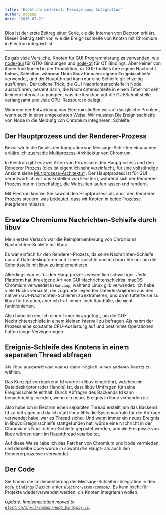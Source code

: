 ```yaml
---
title: 'Elektroneninternal: Message Loop Integration'
author: zcbenz
date: '2016-07-28'
---
```


Dies ist der erste Beitrag einer Serie, die die Internen von Electron erklärt. Dieser Beitrag stellt vor, wie die Ereignisschleife von Knoten mit Chromium in Electron integriert ist.

---

Es gab viele Versuche, Knoten für GUI-Programmierung zu verwenden, wie [node-gui](https://github.com/zcbenz/node-gui) für GTK+ Bindungen und [node-qt](https://github.com/arturadib/node-qt) für QT Bindings. Aber keiner von ihnen funktioniert in der Produktion, da GUI-Toolkits ihre eigene Nachricht haben, Schleifen, während Node libuv für seine eigene Ereignisschleife verwendet, und der Hauptthread kann nur eine Schleife gleichzeitig ausführen . Der übliche Trick, die GUI-Nachrichtenschleife in Node auszuführen, besteht darin, die Nachrichtenschleife in einem Timer mit sehr kleinem Intervall zu pumpen, was die Reaktion auf die GUI-Schnittstelle verlangsamt und viele CPU-Ressourcen belegt.

Während der Entwicklung von Electron stießen wir auf das gleiche Problem, wenn auch in einer umgekehrten Weise: Wir mussten Die Ereignisschleife von Node in die Meldung von Chromium integrieren, Schleife.

## Der Hauptprozess und der Renderer-Prozess

Bevor wir in die Details der Integration von Message-Schleifen eintauchen, erkläre ich zuerst die Multiprozess-Architektur von Chromium.

In Electron gibt es zwei Arten von Prozessen: den Hauptprozess und den Renderer Prozess (dies ist eigentlich sehr vereinfacht, für eine vollständige Ansicht siehe [Multiprozess-Architektur](http://dev.chromium.org/developers/design-documents/multi-process-architecture)). Der Hauptprozess ist für GUI verantwortlich wie das Erstellen von Fenstern, während sich der Renderer-Prozess nur mit beschäftigt, die Webseiten laufen lassen und rendern.

Mit Electron können Sie sowohl den Hauptprozess als auch den Renderer Prozess steuern, was bedeutet, dass wir Knoten in beide Prozesse integrieren müssen.

## Ersetze Chromiums Nachrichten-Schleife durch libuv

Mein erster Versuch war die Reimplementierung von Chromiums Nachrichten-Schleife mit libuv.

Es war einfach für den Renderer-Prozess, da seine Nachrichten-Schleife nur auf Dateideskriptoren und Timer lauschte und ich brauchte nur um die Schnittstelle mit libuv zu implementieren.

Allerdings war es für den Hauptprozess wesentlich schwieriger. Jede Plattform hat ihre eigene Art von GUI-Nachrichtenschleifen. macOS Chromium verwendet `NSRunLoop`, während Linux glib verwendet. Ich habe viele Hacks versucht, die zugrunde liegenden Dateideskriptoren aus den nativen GUI-Nachrichten-Schleifen zu extrahieren, und dann fütterte sie zu libuv für Iteration, aber ich traf immer noch Randfälle, die nicht funktionierten.

Also habe ich endlich einen Timer hinzugefügt, um die GUI-Nachrichtenschleife in einem kleinen Intervall zu befragen. Als nahm der Prozess eine konstante CPU-Auslastung auf und bestimmte Operationen hatten lange Verzögerungen.

## Ereignis-Schleife des Knotens in einem separaten Thread abfragen

Als libuv ausgereift war, war es dann möglich, einen anderen Ansatz zu wählen.

Das Konzept von backend fd wurde in libuv eingeführt, welches ein Dateideskriptor (oder Handle) ist, dass libuv Umfragen für seine Ereignisschleife enthält. Durch Abfragen des Backends fd kann benachrichtigt werden, wenn ein neues Ereignis in libuv vorhanden ist.

Also habe ich in Electron einen separaten Thread erstellt, um das Backend fd zu befragen und da ich statt libuv APIs die Systemaufrufe für die Abfrage verwendet habe, war es Thread sicher. Und wann immer ein neues Ereignis in libuvs Ereignisschleife stattgefunden hat, würde eine Nachricht in der Chromium's Nachrichten-Schleife gepostet werden, und die Ereignisse von libuv würden dann im Hauptthread verarbeitet.

Auf diese Weise habe ich das Patchen von Chromium und Node vermieden, und derselbe Code wurde in sowohl den Haupt- als auch den Rendererprozessen verwendet.

## Der Code

Sie finden die Implementierung der Message-Schleifen-Integration in den `node_bindings` Dateien unter [`electron/atom/common/`](https://github.com/electron/electron/tree/master/atom/common). Es kann leicht für Projekte wiederverwendet werden, die Knoten integrieren wollen.

*Update: Implementation moved to [`electron/shell/common/node_bindings.cc`](https://github.com/electron/electron/blob/master/shell/common/node_bindings.cc).*
